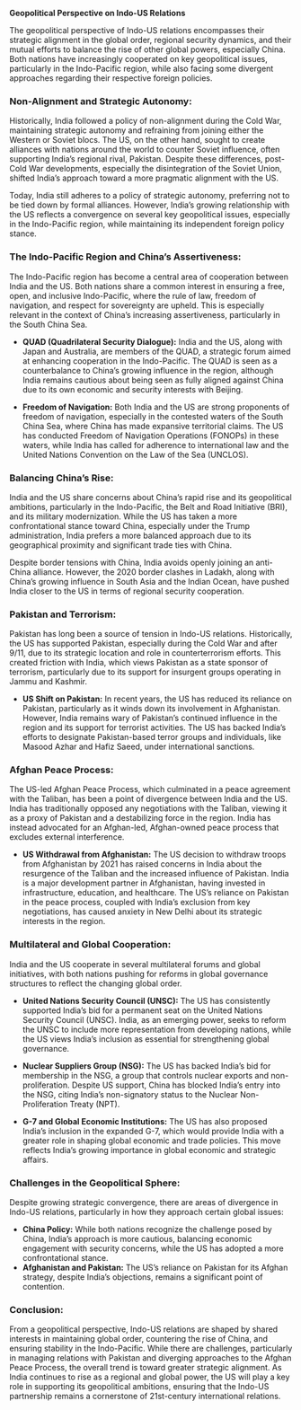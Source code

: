**Geopolitical Perspective on Indo-US Relations**

The geopolitical perspective of Indo-US relations encompasses their strategic alignment in the global order, regional security dynamics, and their mutual efforts to balance the rise of other global powers, especially China. Both nations have increasingly cooperated on key geopolitical issues, particularly in the Indo-Pacific region, while also facing some divergent approaches regarding their respective foreign policies.

### **Non-Alignment and Strategic Autonomy:**
Historically, India followed a policy of non-alignment during the Cold War, maintaining strategic autonomy and refraining from joining either the Western or Soviet blocs. The US, on the other hand, sought to create alliances with nations around the world to counter Soviet influence, often supporting India’s regional rival, Pakistan. Despite these differences, post-Cold War developments, especially the disintegration of the Soviet Union, shifted India’s approach toward a more pragmatic alignment with the US.

Today, India still adheres to a policy of strategic autonomy, preferring not to be tied down by formal alliances. However, India’s growing relationship with the US reflects a convergence on several key geopolitical issues, especially in the Indo-Pacific region, while maintaining its independent foreign policy stance.

### **The Indo-Pacific Region and China’s Assertiveness:**
The Indo-Pacific region has become a central area of cooperation between India and the US. Both nations share a common interest in ensuring a free, open, and inclusive Indo-Pacific, where the rule of law, freedom of navigation, and respect for sovereignty are upheld. This is especially relevant in the context of China’s increasing assertiveness, particularly in the South China Sea.

- **QUAD (Quadrilateral Security Dialogue):** India and the US, along with Japan and Australia, are members of the QUAD, a strategic forum aimed at enhancing cooperation in the Indo-Pacific. The QUAD is seen as a counterbalance to China’s growing influence in the region, although India remains cautious about being seen as fully aligned against China due to its own economic and security interests with Beijing.

- **Freedom of Navigation:** Both India and the US are strong proponents of freedom of navigation, especially in the contested waters of the South China Sea, where China has made expansive territorial claims. The US has conducted Freedom of Navigation Operations (FONOPs) in these waters, while India has called for adherence to international law and the United Nations Convention on the Law of the Sea (UNCLOS).

### **Balancing China’s Rise:**
India and the US share concerns about China’s rapid rise and its geopolitical ambitions, particularly in the Indo-Pacific, the Belt and Road Initiative (BRI), and its military modernization. While the US has taken a more confrontational stance toward China, especially under the Trump administration, India prefers a more balanced approach due to its geographical proximity and significant trade ties with China.

Despite border tensions with China, India avoids openly joining an anti-China alliance. However, the 2020 border clashes in Ladakh, along with China’s growing influence in South Asia and the Indian Ocean, have pushed India closer to the US in terms of regional security cooperation.

### **Pakistan and Terrorism:**
Pakistan has long been a source of tension in Indo-US relations. Historically, the US has supported Pakistan, especially during the Cold War and after 9/11, due to its strategic location and role in counterterrorism efforts. This created friction with India, which views Pakistan as a state sponsor of terrorism, particularly due to its support for insurgent groups operating in Jammu and Kashmir.

- **US Shift on Pakistan:** In recent years, the US has reduced its reliance on Pakistan, particularly as it winds down its involvement in Afghanistan. However, India remains wary of Pakistan’s continued influence in the region and its support for terrorist activities. The US has backed India’s efforts to designate Pakistan-based terror groups and individuals, like Masood Azhar and Hafiz Saeed, under international sanctions.

### **Afghan Peace Process:**
The US-led Afghan Peace Process, which culminated in a peace agreement with the Taliban, has been a point of divergence between India and the US. India has traditionally opposed any negotiations with the Taliban, viewing it as a proxy of Pakistan and a destabilizing force in the region. India has instead advocated for an Afghan-led, Afghan-owned peace process that excludes external interference.

- **US Withdrawal from Afghanistan:** The US decision to withdraw troops from Afghanistan by 2021 has raised concerns in India about the resurgence of the Taliban and the increased influence of Pakistan. India is a major development partner in Afghanistan, having invested in infrastructure, education, and healthcare. The US’s reliance on Pakistan in the peace process, coupled with India’s exclusion from key negotiations, has caused anxiety in New Delhi about its strategic interests in the region.

### **Multilateral and Global Cooperation:**
India and the US cooperate in several multilateral forums and global initiatives, with both nations pushing for reforms in global governance structures to reflect the changing global order.

- **United Nations Security Council (UNSC):** The US has consistently supported India’s bid for a permanent seat on the United Nations Security Council (UNSC). India, as an emerging power, seeks to reform the UNSC to include more representation from developing nations, while the US views India’s inclusion as essential for strengthening global governance.
  
- **Nuclear Suppliers Group (NSG):** The US has backed India’s bid for membership in the NSG, a group that controls nuclear exports and non-proliferation. Despite US support, China has blocked India’s entry into the NSG, citing India’s non-signatory status to the Nuclear Non-Proliferation Treaty (NPT).

- **G-7 and Global Economic Institutions:** The US has also proposed India’s inclusion in the expanded G-7, which would provide India with a greater role in shaping global economic and trade policies. This move reflects India’s growing importance in global economic and strategic affairs.

### **Challenges in the Geopolitical Sphere:**
Despite growing strategic convergence, there are areas of divergence in Indo-US relations, particularly in how they approach certain global issues:
- **China Policy:** While both nations recognize the challenge posed by China, India’s approach is more cautious, balancing economic engagement with security concerns, while the US has adopted a more confrontational stance.
- **Afghanistan and Pakistan:** The US’s reliance on Pakistan for its Afghan strategy, despite India’s objections, remains a significant point of contention.

### **Conclusion:**
From a geopolitical perspective, Indo-US relations are shaped by shared interests in maintaining global order, countering the rise of China, and ensuring stability in the Indo-Pacific. While there are challenges, particularly in managing relations with Pakistan and diverging approaches to the Afghan Peace Process, the overall trend is toward greater strategic alignment. As India continues to rise as a regional and global power, the US will play a key role in supporting its geopolitical ambitions, ensuring that the Indo-US partnership remains a cornerstone of 21st-century international relations.